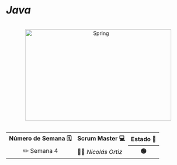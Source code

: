 # *Java*

<br>

<div align="center">
<img src="https://d2gbo5uoddvg5.cloudfront.net/images/modules/technologies/dev/developpement_java_maroc.gif" alt="Spring" width="400" height="250"></img>
</div>  

<br>

  <table align="center">
	<tr>
		<th>Número de Semana 🗓️ </th>
		<th>Scrum Master 💻</th>
    <th>Estado 🚀 </th>
  </tr>
   	<tr>
		<td align="center">✏️ Semana 4</td>
		<td>👨‍💻<em>  Nicolás Ortiz </em></td>
		<th> 🟢 </th>
   	</tr>
</table>
